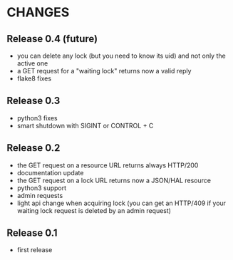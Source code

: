 # CHANGES

## Release 0.4 (future)

- you can delete any lock (but you need to know its uid) and not only the active one
- a GET request for a "waiting lock" returns now a valid reply
- flake8 fixes

## Release 0.3

- python3 fixes
- smart shutdown with SIGINT or CONTROL + C

## Release 0.2

- the GET request on a resource URL returns always HTTP/200
- documentation update
- the GET request on a lock URL returns now a JSON/HAL resource
- python3 support
- admin requests
- light api change when acquiring lock (you can get an HTTP/409 if your waiting lock request is deleted by an admin request)

## Release 0.1 

- first release
